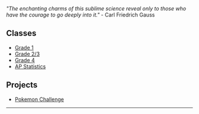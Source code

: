 *"The enchanting charms of this sublime science reveal only to those who have the courage to go deeply into it."* - Carl Friedrich Gauss 

## Classes 
* [Grade 1](grade1.md)
* [Grade 2/3](grade23.md)
* [Grade 4](grade4.md)
* [AP Statistics](APstatistics.md)

## Projects

* <a href="https://MerrickMath.github.io/MerrickMath.github.io-PokemonChallenge/"> Pokemon Challenge</a> 

---




